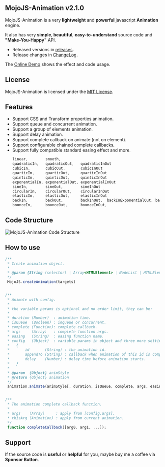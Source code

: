 ## MojoJS-Animation v2.1.0

MojoJS-Animation is a very **lightweight** and **powerful** javascript **Animation** engine. 

It also has very **simple**, **beautiful**, **easy-to-understand** source code and **"Make-You-Happy"** API.

* Released versions in [releases](https://github.com/scottcgi/MojoJS-Animation/releases).
* Release changes in [ChangeLog](https://github.com/scottcgi/MojoJS-Animation/blob/master/ChangeLog.md).

The [Online Demo](https://scottcgi.github.io/MojoJS-Animation/demo/animation-demo.html) shows the effect and code usage.

## License

MojoJS-Animation is licensed under the [MIT License](https://github.com/scottcgi/MojoJS-Animation/blob/master/LICENSE "MojoJS-Animation Under MIT License").

## Features

* Support CSS and Transform properties animation.
* Support queue and concurrent animation.
* Support a group of elements animation.
* Support delay animation.
* Support complete callback on animate (not on element).
* Support configurable chained complete callbacks.
* Support fully compatible standard easing effect and more.
  ```js
  linear,        smooth,
  quadraticIn,   quadraticOut,   quadraticInOut
  cubicIn,       cubicOut,       cubicInOut
  quarticIn,     quarticOut,     quarticInOut
  quinticIn,     quinticOut,     quinticInOut
  exponentialIn, exponentialOut, exponentialInOut
  sineIn,        sineOut,        sineInOut
  circularIn,    circularOut,    circularInOut
  elasticIn,     elasticOut,     elasticInOut
  backIn,        backOut,        backInOut,  backInExponentialOut, backInElasticOut
  bounceIn,      bounceOut,      bounceInOut,
  ```

## Code Structure
![MojoJS-Animation Code Structure](https://github.com/scottcgi/MojoJS-Animation/raw/master/demo/code-structure.png "MojoJS-Animation Code Structure")


## How to use

  ```js
  /**
   * Create animation object.
   *
   * @param {String (selector) | Array<HTMLElement> | NodeList | HTMLElement} targets
   */
   MojoJS.createAnimation(targets)
 
 
  /**
   * Animate with config.
   *
   * the variable params is optional and no order limit, they can be:
   * 
   * duration (Number)  : animation time.
   * isQueue  (Boolean) : inqueue or concurrent.                       
   * complete (Function): complete callback.                       
   * args     (Array)   : complete function args.
   * easing   (String)  : easing function name.
   * config   (Object)  : variable params in object and three more settings:
   *   {
   *       id       (String) : the animation id.
   *       appendTo (String) : callback when animation of this id is completed.
   *       delay    (Number) : delay time before animation starts.
   *   }  
   * 
   * @param  {Object} animStyle 
   * @return {Object} animation
   */
   animation.animate(animStyle[, duration, isQueue, complete, args, easing, config]);


  /**
   * The animation complete callback function.
   *
   * args    (Array)     : apply from [config.args].
   * thisArg (Animation) : apply from current animation.
   */
   function completeCallback([arg0, arg1, ...]);
  ```

## Support

If the source code is **useful** or **helpful** for you, maybe buy me a coffee via **Sponsor Button**.
